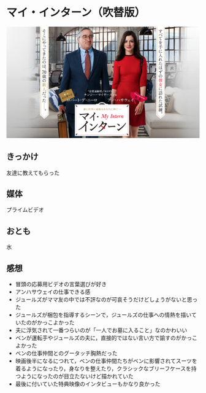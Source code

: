 # マイ・インターン（吹替版）

![image](image.png)

## きっかけ

友達に教えてもらった

## 媒体

プライムビデオ

## おとも

水

## 感想

- 冒頭の応募用ビデオの言葉選びが好き
- アンハサウェイの仕事できる感
- ジュールズがママ友の中では不評なのが可哀そうだけどしょうがないと思った
- ジュールズが梱包を指導するシーンで，ジュールズの仕事への情熱を描いていたのがかっこよかった
- 夫に浮気されて一番つらいのが「一人でお墓に入ること」なのかわいい
- ベンが運転手やジュールズの夫に，直接的ではない言い方で諭すのがかっこよかった
- ベンの仕事仲間とのグータッチ胸熱だった
- 映画後半になるにつれて，ベンの仕事仲間たちがベンに影響されてスーツを着るようになったり，身なりを整えたり，クラシックなブリーフケースを持つようになったのが目立たないけど描かれていた
- 最後に付いていた特典映像のインタビューもかなり良かった
